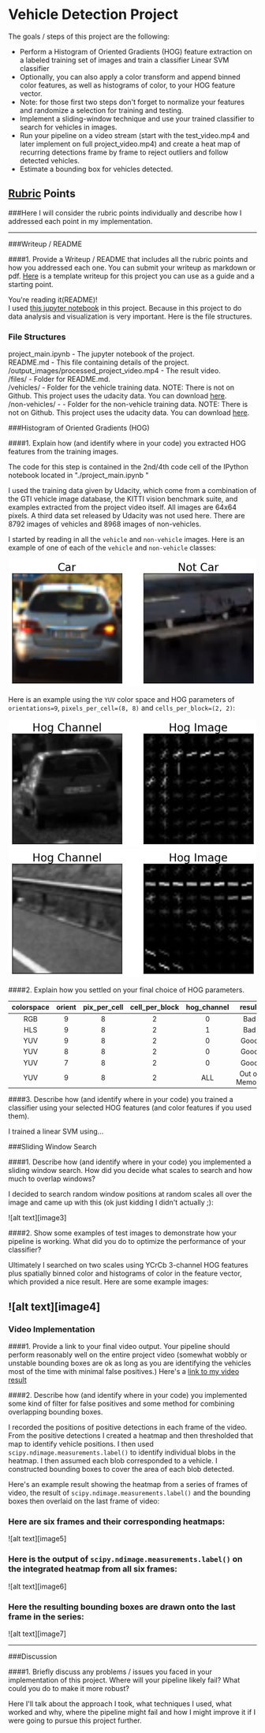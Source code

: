 # Vehicle Detection Project

The goals / steps of this project are the following:

* Perform a Histogram of Oriented Gradients (HOG) feature extraction on a labeled training set of images and train a classifier Linear SVM classifier
* Optionally, you can also apply a color transform and append binned color features, as well as histograms of color, to your HOG feature vector. 
* Note: for those first two steps don't forget to normalize your features and randomize a selection for training and testing.
* Implement a sliding-window technique and use your trained classifier to search for vehicles in images.
* Run your pipeline on a video stream (start with the test_video.mp4 and later implement on full project_video.mp4) and create a heat map of recurring detections frame by frame to reject outliers and follow detected vehicles.
* Estimate a bounding box for vehicles detected.

[//]: # (Image References)
[car_nocar]: ./files/cat_nocar.png
[car_nocar_hog]: ./files/car_nocar_hog.png
[nocar_hog]: ./files/nocar_hog.png
[slide_win1]: ./files/slide_win1.png
[slide_win2]: ./files/slide_win2.png
[heatmap]: ./files/heatmap.png

## [Rubric](https://review.udacity.com/#!/rubrics/513/view) Points
###Here I will consider the rubric points individually and describe how I addressed each point in my implementation.  

---
###Writeup / README

####1. Provide a Writeup / README that includes all the rubric points and how you addressed each one.  You can submit your writeup as markdown or pdf.  [Here](https://github.com/udacity/CarND-Vehicle-Detection/blob/master/writeup_template.md) is a template writeup for this project you can use as a guide and a starting point.  

You're reading it(README)!  
I used [this jupyter notebook](https://github.com/HidetoKimura/carnd_vehicle_detection/blob/master/project_main.ipynb) in this project. Because in this project to do data analysis and visualization is very important.
Here is the file structures.

### File Structures

project_main.ipynb - The jupyter notebook of the project.    
README.md - This file containing details of the project.  
/output_images/processed_project_video.mp4 - The result video.  
/files/ - Folder for README.md.  
/vehicles/ - Folder for the vehicle training data. NOTE: There is not on Github. This project uses the udacity data. You can download [here](https://s3.amazonaws.com/udacity-sdc/Vehicle_Tracking/vehicles.zip).  
/non-vehicles/ - - Folder for the non-vehicle training data. NOTE: There is not on Github. This project uses the udacity data. You can download [here](https://s3.amazonaws.com/udacity-sdc/Vehicle_Tracking/non-vehicles.zip).  

###Histogram of Oriented Gradients (HOG)

####1. Explain how (and identify where in your code) you extracted HOG features from the training images.

The code for this step is contained in the 2nd/4th code cell of the IPython notebook located in "./project_main.ipynb "  

I used the training data given by Udacity, which come from a combination of the GTI vehicle image database, the KITTI vision benchmark suite, and examples extracted from the project video itself. All images are 64x64 pixels. A third data set released by Udacity was not used here. There are 8792 images of vehicles and 8968 images of non-vehicles.

I started by reading in all the `vehicle` and `non-vehicle` images.  Here is an example of one of each of the `vehicle` and `non-vehicle` classes:

![alt text][car_nocar]

Here is an example using the `YUV` color space and HOG parameters of `orientations=9`, `pixels_per_cell=(8, 8)` and `cells_per_block=(2, 2)`:

![alt text][car_nocar_hog]
![alt text][nocar_hog]

####2. Explain how you settled on your final choice of HOG parameters.


|  colorspace | orient | pix_per_cell | cell_per_block | hog_channel  | result|
|:--------:|:------------:|:------------:|:------------:|:------------:|:------------:|
| RGB | 9 | 8 | 2 | 0 | Bad |
| HLS | 9 | 8 | 2 | 1 | Bad |
| YUV | 9 | 8 | 2 | 0 | Good |
| YUV | 8 | 8 | 2 | 0 | Good |
| YUV | 7 | 8 | 2 | 0 | Good |
| YUV | 9 | 8 | 2 | ALL | Out of Memory |

####3. Describe how (and identify where in your code) you trained a classifier using your selected HOG features (and color features if you used them).

I trained a linear SVM using...

###Sliding Window Search

####1. Describe how (and identify where in your code) you implemented a sliding window search.  How did you decide what scales to search and how much to overlap windows?

I decided to search random window positions at random scales all over the image and came up with this (ok just kidding I didn't actually ;):

![alt text][image3]

####2. Show some examples of test images to demonstrate how your pipeline is working.  What did you do to optimize the performance of your classifier?

Ultimately I searched on two scales using YCrCb 3-channel HOG features plus spatially binned color and histograms of color in the feature vector, which provided a nice result.  Here are some example images:

![alt text][image4]
---

### Video Implementation

####1. Provide a link to your final video output.  Your pipeline should perform reasonably well on the entire project video (somewhat wobbly or unstable bounding boxes are ok as long as you are identifying the vehicles most of the time with minimal false positives.)
Here's a [link to my video result](./project_video.mp4)


####2. Describe how (and identify where in your code) you implemented some kind of filter for false positives and some method for combining overlapping bounding boxes.

I recorded the positions of positive detections in each frame of the video.  From the positive detections I created a heatmap and then thresholded that map to identify vehicle positions.  I then used `scipy.ndimage.measurements.label()` to identify individual blobs in the heatmap.  I then assumed each blob corresponded to a vehicle.  I constructed bounding boxes to cover the area of each blob detected.  

Here's an example result showing the heatmap from a series of frames of video, the result of `scipy.ndimage.measurements.label()` and the bounding boxes then overlaid on the last frame of video:

### Here are six frames and their corresponding heatmaps:

![alt text][image5]

### Here is the output of `scipy.ndimage.measurements.label()` on the integrated heatmap from all six frames:
![alt text][image6]

### Here the resulting bounding boxes are drawn onto the last frame in the series:
![alt text][image7]



---

###Discussion

####1. Briefly discuss any problems / issues you faced in your implementation of this project.  Where will your pipeline likely fail?  What could you do to make it more robust?

Here I'll talk about the approach I took, what techniques I used, what worked and why, where the pipeline might fail and how I might improve it if I were going to pursue this project further.  


